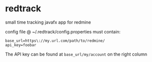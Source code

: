 # redtrack
small time tracking javafx app for redmine

config file @ ~/.redtrack/config.properties must contain:
```
base_url=https\://my.url.com/path/to/redmine/
api_key=foobar
```
The API key can be found at ```base_url/my/account``` on the right column